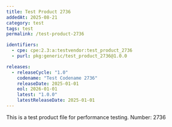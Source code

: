 ```yaml
---
title: Test Product 2736
addedAt: 2025-08-21
category: test
tags: test
permalink: /test-product-2736

identifiers:
  - cpe: cpe:2.3:a:testvendor:test_product_2736
  - purl: pkg:generic/test_product_2736@1.0.0

releases:
  - releaseCycle: "1.0"
    codename: "Test Codename 2736"
    releaseDate: 2025-01-01
    eol: 2026-01-01
    latest: "1.0.0"
    latestReleaseDate: 2025-01-01
---
```


This is a test product file for performance testing. Number: 2736
